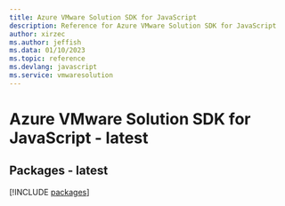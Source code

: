 ```yaml
---
title: Azure VMware Solution SDK for JavaScript
description: Reference for Azure VMware Solution SDK for JavaScript
author: xirzec
ms.author: jeffish
ms.data: 01/10/2023
ms.topic: reference
ms.devlang: javascript
ms.service: vmwaresolution
---
```

# Azure VMware Solution SDK for JavaScript - latest
## Packages - latest
[!INCLUDE [packages](vmware-solution-index.md)]